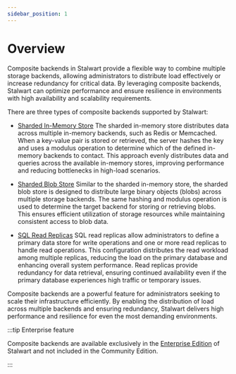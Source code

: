 ```yaml
---
sidebar_position: 1
---
```


# Overview

Composite backends in Stalwart provide a flexible way to combine multiple storage backends, allowing administrators to distribute load effectively or increase redundancy for critical data. By leveraging composite backends, Stalwart can optimize performance and ensure resilience in environments with high availability and scalability requirements.

There are three types of composite backends supported by Stalwart:

- [Sharded In-Memory Store](/docs/storage/backends/composite/sharded-in-memory) The sharded in-memory store distributes data across multiple in-memory backends, such as Redis or Memcached. When a key-value pair is stored or retrieved, the server hashes the key and uses a modulus operation to determine which of the defined in-memory backends to contact. This approach evenly distributes data and queries across the available in-memory stores, improving performance and reducing bottlenecks in high-load scenarios.

- [Sharded Blob Store](/docs/storage/backends/composite/sharded-blob) Similar to the sharded in-memory store, the sharded blob store is designed to distribute large binary objects (blobs) across multiple storage backends. The same hashing and modulus operation is used to determine the target backend for storing or retrieving blobs. This ensures efficient utilization of storage resources while maintaining consistent access to blob data.

- [SQL Read Replicas](/docs/storage/backends/composite/sql-replica) SQL read replicas allow administrators to define a primary data store for write operations and one or more read replicas to handle read operations. This configuration distributes the read workload among multiple replicas, reducing the load on the primary database and enhancing overall system performance. Read replicas provide redundancy for data retrieval, ensuring continued availability even if the primary database experiences high traffic or temporary issues.

Composite backends are a powerful feature for administrators seeking to scale their infrastructure efficiently. By enabling the distribution of load across multiple backends and ensuring redundancy, Stalwart delivers high performance and resilience for even the most demanding environments.

:::tip Enterprise feature

Composite backends are available exclusively in the [Enterprise Edition](/docs/server/enterprise) of Stalwart and not included in the Community Edition.

:::
